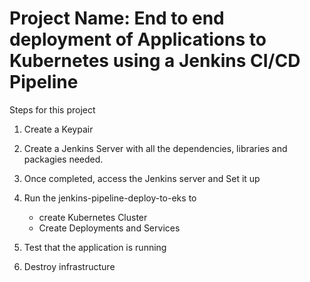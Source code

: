 # Project Name: End to end deployment of Applications to Kubernetes using a Jenkins CI/CD Pipeline

Steps for this project

1. Create a Keypair

2. Create a Jenkins Server with all the dependencies, libraries and packagies needed.

2. Once completed, access the Jenkins server and Set it up

4. Run the jenkins-pipeline-deploy-to-eks to
   - create Kubernetes Cluster
   - Create Deployments and Services

6. Test that the application is running

7. Destroy infrastructure
